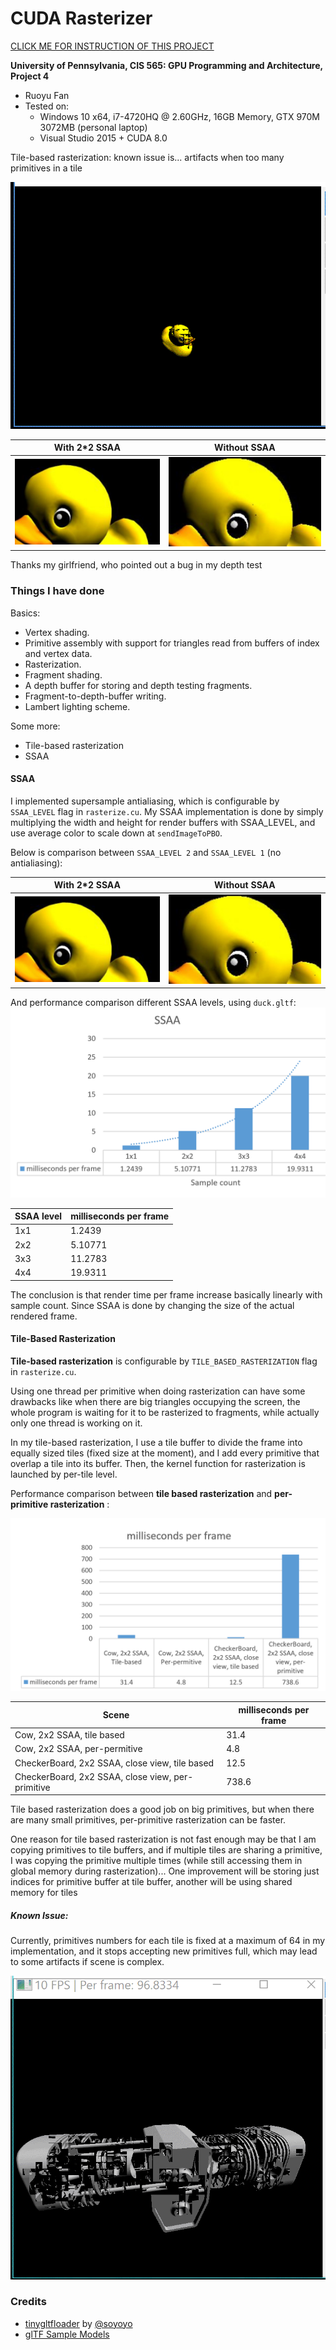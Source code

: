 CUDA Rasterizer
===============

[CLICK ME FOR INSTRUCTION OF THIS PROJECT](./INSTRUCTION.md)

**University of Pennsylvania, CIS 565: GPU Programming and Architecture, Project 4**

* Ruoyu Fan
* Tested on:
  * Windows 10 x64, i7-4720HQ @ 2.60GHz, 16GB Memory, GTX 970M 3072MB (personal laptop)
  * Visual Studio 2015 + CUDA 8.0

Tile-based rasterization: known issue is... artifacts when too many primitives in a tile

![duck_tile_based](/screenshots/duck_tile_based.gif)

With 2*2 SSAA | Without SSAA
:-------------------------:|:-------------------------:
![duck_no_ssaa](/screenshots/duck_ssaa.jpg)  |  ![duck_ssaa](/screenshots/duck_no_ssaa.jpg)

Thanks my girlfriend, who pointed out a bug in my depth test

### Things I have done

Basics:
* Vertex shading.
* Primitive assembly with support for triangles read from buffers of index and
  vertex data.
* Rasterization.
* Fragment shading.
* A depth buffer for storing and depth testing fragments.
* Fragment-to-depth-buffer writing.
* Lambert lighting scheme.

Some more:
* Tile-based rasterization
* SSAA

#### SSAA

I implemented supersample antialiasing, which is configurable by `SSAA_LEVEL` flag in `rasterize.cu`. My SSAA implementation is done by simply multiplying the width and height for render buffers with SSAA_LEVEL, and use average color to scale down at `sendImageToPBO`.

Below is comparison between `SSAA_LEVEL 2` and `SSAA_LEVEL 1` (no antialiasing):

With 2*2 SSAA | Without SSAA
:-------------------------:|:-------------------------:
![duck_no_ssaa](/screenshots/duck_ssaa.jpg)  |  ![duck_ssaa](/screenshots/duck_no_ssaa.jpg)

And performance comparison different SSAA levels, using `duck.gltf`:
![chart_ssaa](/images/chart_ssaa.png)

| SSAA level | milliseconds per frame |
|------------|------------------------|
| 1x1        | 1.2439                 |
| 2x2        | 5.10771                |
| 3x3        | 11.2783                |
| 4x4        | 19.9311                |

The conclusion is that render time per frame increase basically linearly with sample count. Since SSAA is done by changing the size of the actual rendered frame.

#### Tile-Based Rasterization

__Tile-based rasterization__ is configurable by `TILE_BASED_RASTERIZATION` flag in `rasterize.cu`.

Using one thread per primitive when doing rasterization can have some drawbacks like when there are big triangles occupying the screen, the whole program is waiting for it to be rasterized to fragments, while actually only one thread is working on it.

In my tile-based rasterization, I use a tile buffer to divide the frame into equally sized tiles (fixed size at the moment), and I add every primitive that overlap a tile into its buffer. Then, the kernel function for rasterization is launched by per-tile level.

Performance comparison between __tile based rasterization__ and __per-primitive rasterization__ :

![chart_tile](/images/chart_tile.png)

| Scene                                             | milliseconds per frame |
|---------------------------------------------------|------------------------|
| Cow, 2x2 SSAA, tile based                         | 31.4                   |
| Cow, 2x2 SSAA, per-permitive                      | 4.8                    |
| CheckerBoard, 2x2 SSAA, close view, tile based    | 12.5                   |
| CheckerBoard, 2x2 SSAA, close view, per-primitive | 738.6                  |

Tile based rasterization does a good job on big primitives, but when there are many small primitives, per-primitive rasterization can be faster.

One reason for tile based rasterization is not fast enough may be that I am copying primitives to tile buffers, and if multiple tiles are sharing a primitive, I was copying the primitive multiple times (while still accessing them in global memory during rasterization)... One improvement will be storing just indices for primitive buffer at tile buffer, another will be using shared memory for tiles

##### Known Issue:
Currently, primitives numbers for each tile is fixed at a maximum of 64 in my implementation, and it stops accepting new primitives full, which may lead to some artifacts if scene is complex.  

![engine_incorrect](/screenshots/engine_incorrect.gif)

### Credits

* [tinygltfloader](https://github.com/syoyo/tinygltfloader) by [@soyoyo](https://github.com/syoyo)
* [glTF Sample Models](https://github.com/KhronosGroup/glTF/blob/master/sampleModels/README.md)
